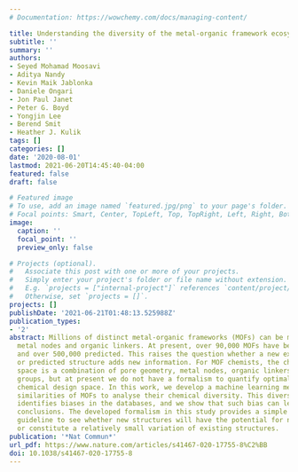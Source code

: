 ```yaml
---
# Documentation: https://wowchemy.com/docs/managing-content/

title: Understanding the diversity of the metal-organic framework ecosystem
subtitle: ''
summary: ''
authors:
- Seyed Mohamad Moosavi
- Aditya Nandy
- Kevin Maik Jablonka
- Daniele Ongari
- Jon Paul Janet
- Peter G. Boyd
- Yongjin Lee
- Berend Smit
- Heather J. Kulik
tags: []
categories: []
date: '2020-08-01'
lastmod: 2021-06-20T14:45:40-04:00
featured: false
draft: false

# Featured image
# To use, add an image named `featured.jpg/png` to your page's folder.
# Focal points: Smart, Center, TopLeft, Top, TopRight, Left, Right, BottomLeft, Bottom, BottomRight.
image:
  caption: ''
  focal_point: ''
  preview_only: false

# Projects (optional).
#   Associate this post with one or more of your projects.
#   Simply enter your project's folder or file name without extension.
#   E.g. `projects = ["internal-project"]` references `content/project/deep-learning/index.md`.
#   Otherwise, set `projects = []`.
projects: []
publishDate: '2021-06-21T01:48:13.525988Z'
publication_types:
- '2'
abstract: Millions of distinct metal-organic frameworks (MOFs) can be made by combining
  metal nodes and organic linkers. At present, over 90,000 MOFs have been synthesized
  and over 500,000 predicted. This raises the question whether a new experimental
  or predicted structure adds new information. For MOF chemists, the chemical design
  space is a combination of pore geometry, metal nodes, organic linkers, and functional
  groups, but at present we do not have a formalism to quantify optimal coverage of
  chemical design space. In this work, we develop a machine learning method to quantify
  similarities of MOFs to analyse their chemical diversity. This diversity analysis
  identifies biases in the databases, and we show that such bias can lead to incorrect
  conclusions. The developed formalism in this study provides a simple and practical
  guideline to see whether new structures will have the potential for new insights,
  or constitute a relatively small variation of existing structures.
publication: '*Nat Commun*'
url_pdf: https://www.nature.com/articles/s41467-020-17755-8%C2%BB
doi: 10.1038/s41467-020-17755-8
---
```

